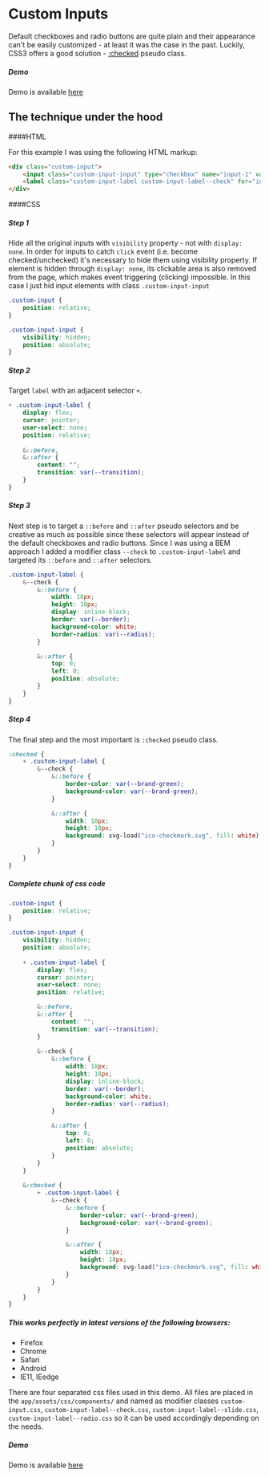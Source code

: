# Custom Inputs

Default checkboxes and radio buttons are quite plain and their appearance can't be easily customized - at least it was the case in the past. Luckily, CSS3 offers a good solution - <a href="http://www.w3.org/TR/selectors/#checked" target="_blank">:checked</a> pseudo class.

##### Demo

Demo is available [here](http://milanbrankovic.com/demos/custom-inputs)

## The technique under the hood

####HTML

For this example I was using the following HTML markup:

```html
<div class="custom-input">
    <input class="custom-input-input" type="checkbox" name="input-1" value="value" id="input-1">
    <label class="custom-input-label custom-input-label--check" for="input-1"></label>
</div>
```

####CSS

##### Step 1
Hide all the original inputs with `visibility` property - not with `display: none`. In order for inputs to catch `click` event (i.e. become checked/unchecked) it's necessary to hide them using visibility property. If element is hidden through `display: none`, its clickable area is also removed from the page, which makes event triggering (clicking) impossible.
In this case I just hid input elements with class `.custom-input-input`

```css
.custom-input {
    position: relative;
}

.custom-input-input {
    visibility: hidden;
    position: absolute;
}
```

##### Step 2
Target `label` with an adjacent selector `+`.

```css
+ .custom-input-label {
    display: flex;
    cursor: pointer;
    user-select: none;
    position: relative;
    
    &::before,
    &::after {
        content: "";
        transition: var(--transition);
    }
}
```

##### Step 3
Next step is to target a `::before` and `::after` pseudo selectors and be creative as much as possible since these selectors will appear instead of the default checkboxes and radio buttons. Since I was using a BEM approach I added a modifier class `--check` to `.custom-input-label` and targeted its `::before` and `::after` selectors.

```css
.custom-input-label {
    &--check {
        &::before {
            width: 18px;
            height: 18px;
            display: inline-block;
            border: var(--border);
            background-color: white;
            border-radius: var(--radius);
        }

        &::after {
            top: 0;
            left: 0;
            position: absolute;
        }
    }
}
```

##### Step 4
The final step and the most important is `:checked` pseudo class.

```css
:checked {
    + .custom-input-label {
        &--check {
            &::before {
                border-color: var(--brand-green);
                background-color: var(--brand-green);
            }

            &::after {
                width: 18px;
                height: 18px;
                background: svg-load("ico-checkmark.svg", fill: white) no-repeat center center;
            }
        }
    }
}
```


##### Complete chunk of css code

```css
.custom-input {
    position: relative;
}

.custom-input-input {
    visibility: hidden;
    position: absolute;
    
    + .custom-input-label {
        display: flex;
        cursor: pointer;
        user-select: none;
        position: relative;

        &::before,
        &::after {
            content: "";
            transition: var(--transition);
        }
        
        &--check {
            &::before {
                width: 18px;
                height: 18px;
                display: inline-block;
                border: var(--border);
                background-color: white;
                border-radius: var(--radius);
            }

            &::after {
                top: 0;
                left: 0;
                position: absolute;
            }
        }
    }
    
    &:checked {
        + .custom-input-label {
            &--check {
                &::before {
                    border-color: var(--brand-green);
                    background-color: var(--brand-green);
                }

                &::after {
                    width: 18px;
                    height: 18px;
                    background: svg-load("ico-checkmark.svg", fill: white) no-repeat center center;
                }
            }
        }
    }
}
```

##### This works perfectly in latest versions of the following browsers:
- Firefox
- Chrome
- Safari
- Android
- IE11, IEedge

There are four separated css files used in this demo. All files are placed in the `app/assets/css/components/` and named as modifier classes `custom-input.css`, `custom-input-label--check.css`, `custom-input-label--slide.css`, `custom-input-label--radio.css` so it can be used accordingly depending on the needs.

##### Demo

Demo is available [here](http://milanbrankovic.com/demos/custom-inputs)
